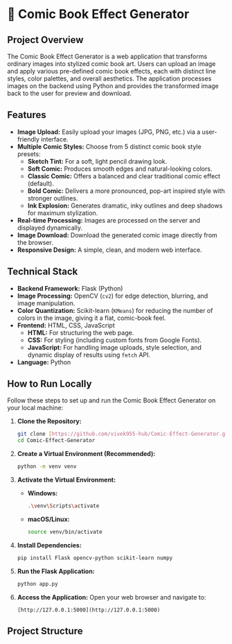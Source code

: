 # 🎨 Comic Book Effect Generator

## Project Overview

The Comic Book Effect Generator is a web application that transforms ordinary images into stylized comic book art. Users can upload an image and apply various pre-defined comic book effects, each with distinct line styles, color palettes, and overall aesthetics. The application processes images on the backend using Python and provides the transformed image back to the user for preview and download.

## Features

* **Image Upload:** Easily upload your images (JPG, PNG, etc.) via a user-friendly interface.
* **Multiple Comic Styles:** Choose from 5 distinct comic book style presets:
    * **Sketch Tint:** For a soft, light pencil drawing look.
    * **Soft Comic:** Produces smooth edges and natural-looking colors.
    * **Classic Comic:** Offers a balanced and clear traditional comic effect (default).
    * **Bold Comic:** Delivers a more pronounced, pop-art inspired style with stronger outlines.
    * **Ink Explosion:** Generates dramatic, inky outlines and deep shadows for maximum stylization.
* **Real-time Processing:** Images are processed on the server and displayed dynamically.
* **Image Download:** Download the generated comic image directly from the browser.
* **Responsive Design:** A simple, clean, and modern web interface.

## Technical Stack

* **Backend Framework:** Flask (Python)
* **Image Processing:** OpenCV (`cv2`) for edge detection, blurring, and image manipulation.
* **Color Quantization:** Scikit-learn (`KMeans`) for reducing the number of colors in the image, giving it a flat, comic-book feel.
* **Frontend:** HTML, CSS, JavaScript
    * **HTML:** For structuring the web page.
    * **CSS:** For styling (including custom fonts from Google Fonts).
    * **JavaScript:** For handling image uploads, style selection, and dynamic display of results using `fetch` API.
* **Language:** Python

## How to Run Locally

Follow these steps to set up and run the Comic Book Effect Generator on your local machine:

1.  **Clone the Repository:**
    ```bash
    git clone [https://github.com/vivek955-hub/Comic-Effect-Generator.git](https://github.com/vivek955-hub/Comic-Effect-Generator.git)
    cd Comic-Effect-Generator
    ```

2.  **Create a Virtual Environment (Recommended):**
    ```bash
    python -m venv venv
    ```

3.  **Activate the Virtual Environment:**
    * **Windows:**
        ```bash
        .\venv\Scripts\activate
        ```
    * **macOS/Linux:**
        ```bash
        source venv/bin/activate
        ```

4.  **Install Dependencies:**
    ```bash
    pip install Flask opencv-python scikit-learn numpy
    ```

5.  **Run the Flask Application:**
    ```bash
    python app.py
    ```

6.  **Access the Application:**
    Open your web browser and navigate to:
    ```
    [http://127.0.0.1:5000](http://127.0.0.1:5000)
    ```

## Project Structure